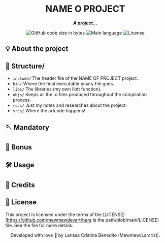 <h1 align="center">
 NAME O PROJECT
</h1>


<p align="center">
	<b><i>A project... </i></b><br>
</p>


<p align="center">
	<img alt="GitHub code size in bytes" src="https://img.shields.io/github/languages/code-size/here is the path/pipex?color=6272a4" />
	<img alt="Main language" src="https://img.shields.io/github/languages/top/mewmewdevart/here is the path?color=6272a4"/>
	<img alt="License" src="https://img.shields.io/github/license/mewmewdevart/here is the path?color=6272a4"/>
</p>

## 💡 About the project



## 📁 Structure/
* ```include/```  The header file of the NAME OF PROJECT project.
* ```bin/```  Where the final executable binary file goes.
* ```libs/```  The libraries (my own libft function).
* ```objs/``` Keeps all the .o files produced throughout the compilation process.
* ```rscs/``` Just my notes and researches about the project.
* ```srcs/```  Where the artcode happens!<br>

## 🪡 Mandatory

## 🧶 Bonus

## 🛠️ Usage

## 📌 Credits

## 📜  License
This project is licensed under the terms of the [LICENSE](https://github.com/mewmewdevart/here is the path/blob/main/LICENSE) file. See the file for more details. <br>

<p align="center"> Developed with love 💜 by Larissa Cristina Benedito (Mewmew/Larcrist). </p>
